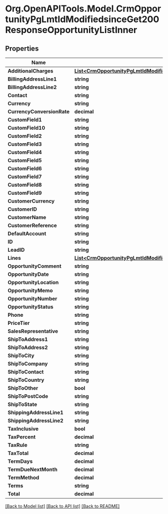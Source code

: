 # Org.OpenAPITools.Model.CrmOpportunityPgLmtIdModifiedsinceGet200ResponseOpportunityListInner

## Properties

Name | Type | Description | Notes
------------ | ------------- | ------------- | -------------
**AdditionalCharges** | [**List&lt;CrmOpportunityPgLmtIdModifiedsinceGet200ResponseOpportunityListInnerAdditionalChargesInner&gt;**](CrmOpportunityPgLmtIdModifiedsinceGet200ResponseOpportunityListInnerAdditionalChargesInner.md) |  | 
**BillingAddressLine1** | **string** |  | 
**BillingAddressLine2** | **string** |  | 
**Contact** | **string** |  | 
**Currency** | **string** |  | 
**CurrencyConversionRate** | **decimal** |  | 
**CustomField1** | **string** |  | 
**CustomField10** | **string** |  | 
**CustomField2** | **string** |  | 
**CustomField3** | **string** |  | 
**CustomField4** | **string** |  | 
**CustomField5** | **string** |  | 
**CustomField6** | **string** |  | 
**CustomField7** | **string** |  | 
**CustomField8** | **string** |  | 
**CustomField9** | **string** |  | 
**CustomerCurrency** | **string** |  | 
**CustomerID** | **string** |  | 
**CustomerName** | **string** |  | 
**CustomerReference** | **string** |  | 
**DefaultAccount** | **string** |  | 
**ID** | **string** |  | 
**LeadID** | **string** |  | 
**Lines** | [**List&lt;CrmOpportunityPgLmtIdModifiedsinceGet200ResponseOpportunityListInnerLinesInner&gt;**](CrmOpportunityPgLmtIdModifiedsinceGet200ResponseOpportunityListInnerLinesInner.md) |  | 
**OpportunityComment** | **string** |  | 
**OpportunityDate** | **string** |  | 
**OpportunityLocation** | **string** |  | 
**OpportunityMemo** | **string** |  | 
**OpportunityNumber** | **string** |  | 
**OpportunityStatus** | **string** |  | 
**Phone** | **string** |  | 
**PriceTier** | **string** |  | 
**SalesRepresentative** | **string** |  | 
**ShipToAddress1** | **string** |  | 
**ShipToAddress2** | **string** |  | 
**ShipToCity** | **string** |  | 
**ShipToCompany** | **string** |  | 
**ShipToContact** | **string** |  | 
**ShipToCountry** | **string** |  | 
**ShipToOther** | **bool** |  | 
**ShipToPostCode** | **string** |  | 
**ShipToState** | **string** |  | 
**ShippingAddressLine1** | **string** |  | 
**ShippingAddressLine2** | **string** |  | 
**TaxInclusive** | **bool** |  | 
**TaxPercent** | **decimal** |  | 
**TaxRule** | **string** |  | 
**TaxTotal** | **decimal** |  | 
**TermDays** | **decimal** |  | 
**TermDueNextMonth** | **decimal** |  | 
**TermMethod** | **decimal** |  | 
**Terms** | **string** |  | 
**Total** | **decimal** |  | 

[[Back to Model list]](../README.md#documentation-for-models) [[Back to API list]](../README.md#documentation-for-api-endpoints) [[Back to README]](../README.md)

